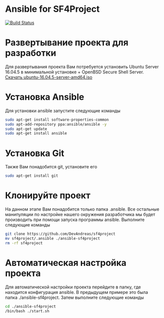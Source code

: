 # Ansible for SF4Project
[![Build Status](https://travis-ci.org/DevAndreas/sf4project.svg?branch=master)](https://travis-ci.org/DevAndreas/sf4project)

# Развертывание проекта для разработки

Для развертывания проекта Вам потребуется установить Ubuntu Server 16.04.5 в минимальной установке + OpenBSD Secure Shell Server. [Скачать ubuntu-16.04.5-server-amd64.iso](http://releases.ubuntu.com/16.04/ubuntu-16.04.5-server-amd64.iso)

# Установка Ansible
Для установки ansible запустите следующие команды
```sh
sudo apt-get install software-properties-common
sudo apt-add-repository ppa:ansible/ansible -y
sudo apt-get update
sudo apt-get install ansible
```

# Установка Git
Также Вам понадобится git, установите его
```sh
sudo apt-get install git
```

# Клонируйте проект
На данном этапе Вам понадобится только папка .ansible. Все остальные манипуляции по настройке
нашего окружения разработчика мы будет производить при помощи запуска программы ansible. Выполните следующие команды
```sh
git clone https://github.com/DevAndreas/sf4project
mv sf4project/.ansible ./ansible-sf4project
rm -rf sf4project
```

# Автоматическая настройка проекта
Для автоматической настройки проекта перейдите в папку, где находится конфигурация ansible. В предыдущем примере это была папка ./ansible-sf4project. Затем выполните следующие команды
```sh
cd ./ansible-sf4project
/bin/bash ./start.sh
```
